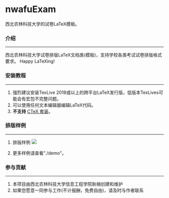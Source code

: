# nwafuExam
西北农林科技大学的试卷LaTeX模板。

### 介绍
---------------------

西北农林科技大学试卷排版LaTeX文档类(模板)，支持学校各类考试试卷排版格式要求。
Happy LaTeXing!

### 安装教程
---------------------

1. 强烈建议安装TexLive 2018或以上的跨平台LaTeX发行版，低版本TexLives可能会有宏包不完整问题。
2. 可以使用任何文本编辑器编辑LaTeX代码。
2. **不支持** [CTeX 套装](http://www.ctex.org/CTeXDownload)。


### 排版样例
---------------------

1. 排版样例
![](./screenshot/exampaper.png)

2. 更多样例请查看"./demo"。

###  参与贡献
---------------------
1. 本项目由西北农林科技大学信息工程学院耿楠创建和维护
2. 如果您愿意一同参与工作(不计报酬，免费自由)，请及时与作者联系
